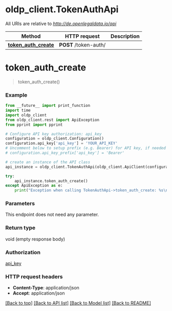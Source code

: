 # oldp_client.TokenAuthApi

All URIs are relative to *http://de.openlegaldata.io/api*

Method | HTTP request | Description
------------- | ------------- | -------------
[**token_auth_create**](TokenAuthApi.md#token_auth_create) | **POST** /token-auth/ | 


# **token_auth_create**
> token_auth_create()





### Example
```python
from __future__ import print_function
import time
import oldp_client
from oldp_client.rest import ApiException
from pprint import pprint

# Configure API key authorization: api_key
configuration = oldp_client.Configuration()
configuration.api_key['api_key'] = 'YOUR_API_KEY'
# Uncomment below to setup prefix (e.g. Bearer) for API key, if needed
# configuration.api_key_prefix['api_key'] = 'Bearer'

# create an instance of the API class
api_instance = oldp_client.TokenAuthApi(oldp_client.ApiClient(configuration))

try:
    api_instance.token_auth_create()
except ApiException as e:
    print("Exception when calling TokenAuthApi->token_auth_create: %s\n" % e)
```

### Parameters
This endpoint does not need any parameter.

### Return type

void (empty response body)

### Authorization

[api_key](../README.md#api_key)

### HTTP request headers

 - **Content-Type**: application/json
 - **Accept**: application/json

[[Back to top]](#) [[Back to API list]](../README.md#documentation-for-api-endpoints) [[Back to Model list]](../README.md#documentation-for-models) [[Back to README]](../README.md)

